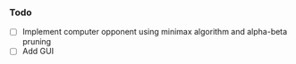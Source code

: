### Todo

- [ ] Implement computer opponent using minimax algorithm and alpha-beta pruning
- [ ] Add GUI
